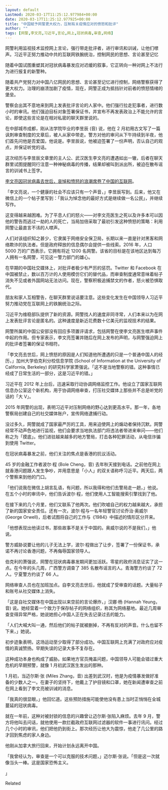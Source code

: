 ```yaml
---
layout: default
Lastmod: 2020-03-17T11:25:12.977984+00:00
date: 2020-03-17T11:25:12.977925+00:00
title: "中国赋予网警更大权力，压制有关疫情应对的愤怒和批评"
author: ""
tags: [网警,李文亮,习近平,言论,网上,冠状病毒,审查,网络]
---
```


网警利用监视技术监控网上言论，强行带走批评者，进行审讯和训诫，让他们噤声。习近平正努力推动中共的互联网铁腕统治，控制网民的思想、言论甚至记忆

随着中国试图重塑其对冠状病毒暴发应对迟缓的叙事，它正转向一种对网上不法行为进行报复的新警种。

随着共产党努力对中国八亿网民的思想、言论甚至记忆进行控制，网络警察获得了更大权力。治理的崩溃加剧了疫情，现在，网警正成为抵挡针对前者的愤怒情绪的堡垒。

警察会出其不意地来到网上发表批评言论的人家中。他们强行拉走犯事者，进行数小时的审讯。他们强迫目标对象签署保证书，并宣布不再发表政治上不能允许的言论，即使这些言论是在相对私密的聊天群里说的。

在中部城市成都，刚从法学院毕业的李昱辰 (音) 说，他在 2 月初用古文写了一篇讽刺审查制度的文章后，被人从家中带走。警方对他的审问从下午持续到半夜，他们首先问他是否爱国，他说是。李昱辰说，他被迫签署了一份声明，否认自己的观点，并保证听党的话。

这次经历与李昱辰文章里的主人公、武汉医生李文亮的遭遇如出一辙，后者在聊天群里试图提醒同行注意一种神秘病毒的传播，结果却被叫到派出所，被迫在散布谣言的训诫书上签字。

[李文亮因冠状病毒去世后，哀悼和愤怒的浪潮席卷了中国的互联网](https://nei.st/medium/nytimes/online-revolt-in-china-as-a-doctor-is-lionized)。

「李文亮说，一个健康的社会不应该只有一个声音，」李昱辰写到。后来，他又在微信上的一个帖子里写到：「我认为悼念他的最好方式是继续做一名公民」，并继续写作。

这变得越来越困难。为了平息人们的怒火——对李文亮医生之死以及许多本可以因他的警告而逃过一劫的人的死亡，当局加倍采取了最初引发这种愤怒的策略：利用网警让最直言不讳的人噤声。

人们对该组织知之甚少，它隶属于网络安全保卫局，长期以来一直是针对黑客和网络欺诈的执法者。但是政府释放的信息偶尔会提供一些线索。2016 年，人口 5000 万的广西表示，它拥有将近 1200 名网警。该省的目标是在该地区达到每万人拥有一名网警，可见这一警力部门的雄心。

在早期的中国社交媒体上，对批评者极少有严厉的惩罚。Twitter 和 Facebook 在中国被禁止，数以百万计的人使用模仿它们的替代品，而审查制度通常意味着帖子消失不见或者外国网站无法访问。现在，警察积极追捕禁文的作者，怒火被恐惧取代。

朋友和家人互相警告，在聊天群里说话要注意。这些变化发生在中国领导人习近平努力推动党在互联网上的铁腕统治之际。

习近平为维稳部队提供了新的资源。网警找人的速度非同寻常，人们本来以为在网上发表批评言论是匿名的。这种速度是新近花费数十亿美元的监视技术的结果。

网警所属的中国公安部没有回应多项置评请求，包括网警在使李文亮医生噤声事件中起的作用。但专家表示，李文亮签署并随后在网上发布的声明，与网警强迫网上的批评者签署的保证书相符。

「李文亮去世后，网上愤怒的原因是人们知道他所遭遇的只是一个普通中国人的经历，」加州大学伯克利分校信息学院 (School of Information at the University of California, Berkeley) 的研究科学家萧强说。「这不是当地警察的错。这种事情已经成了日常生活的一部分，这是习近平的错。」

习近平在 2012 年上台后，迅速采取行动协调网络监控工作。他设立了国家互联网信息办公室这个新机构，用于协调网络审查，打压社交媒体上那些并不总是听党的话的「大 V」。

2015 年网警的出现，表明习近平对压制网络的野心达到更高水平。那一年，各地警察局创建自己的社交媒体账户，宣传网络逮捕行动。

没过多久，网警就成了国家最严厉的工具，用来迫使网上的煽动者保持沉默。网警经常不动声色地进行监视，他们会要求当地执法部门将违法者带进来审问——他们称之为「摸底」。他们进驻越来越多的地方警局，打击各种犯罪活动，从电信诈骗到使用 Twitter。

在冠状病毒暴发之前，他们关注的焦点是香港的抗议活动。

45 岁的金融工作者波尔·程 (Bole Cheng，音) 去年秋天接到电话。之前他在网上就香港问题跟人发生争吵，并用意思是「小人」的双关语称呼习近平。两天后，两个警察来到他的门口。

「他们说我在微信上胡言乱语，有问题，所以我得和他们去警局走一趟，」他说。在五个小时的审讯中，他们告诉波尔·程，他们使用人工智能搜索引擎找到了他。

在接下来的几个月里，他们又联系了他两次。他们吹嘘自己的权力越来越大，承担了新的国家安全责任。还有一次，波尔·程与一名年轻警官讨论乔治·奥威尔 (George Orwell)，后者试图将自己的工作与《1984》中描述的情形区分开来。

「他想表现出他读过书，那些故事不是关于中国的。奥威尔说的不是我们，」他说。

警方威胁说要让他的儿子无法上学，波尔·程做出了让步，签署了一份保证书，承诺不再讨论香港问题，不再侮辱国家领导人。

伯克利的萧强说，网警在冠状病毒暴发期间更加活跃。零星的政府消息证实了这一点。在今年的头几周，广西警方调查了 385 名散布谣言的人。青海警方约谈了 72 人。宁夏警方约谈了 66 人。

网络审查人员也在加班加点。自李文亮去世后，他就成了受审查的话题。大量帖子和账号从社交媒体上消失。

「这是自社交媒体在中国出现以来空前的言论爆炸，」汉娜·杨 (Hannah Yeung，音) 说。她经营着一个致力于保存帖子的网络组织，称其为网络墓地。最近几周审查变得异常严格，她说她担心中国人正在失去记录过去的能力。

「人们大喊大叫一通，然后他们的帖子就被删掉，不再有反对的声音。什么也留不下来，」她说。

初步迹象表明，这场运动至少取得了部分成功。中国互联网上充满了对政府应对疫情的真诚赞扬。早期失误的记录大多不复存在。

这种成功本身也构成了威胁。如果地方官员掩盖问题，中国领导人可能会错过重大危机的早期预警，就像 1 月初武汉医生发出的那种。

1 月初，当迈尔斯·张 (Miles Zhang，音) 出差到武汉时，他是为疫情暴发做好准备的少数人之一。在妻子的坚持下，他戴上了护目镜和口罩，她在新闻遭审查之前在网上看到了李文亮被训诫的消息。

「我真的很显眼，」他回忆道。这些预防措施可能使他没有患上当时正悄悄在全城蔓延的冠状病毒。

就在一年前，这种对被封锁的信息的兴趣曾让迈尔斯·张陷入麻烦。去年 9 月，警方将他叫去问话，就他使用一款拦截政府互联网过滤器的软件一事进行讯问。经过几个小时的审讯，他们把他扔到街上。那次经历让他大为震惊，他走了几公里的路才回到焦虑的家人身边。

他刚从加拿大旅行回来，开始计划永远离开中国。

「我曾经认为，审查是一个可以克服的技术问题，」迈尔斯·张说。「但是这一次就像当头一棒。这是国家恐怖主义。

」

Related

